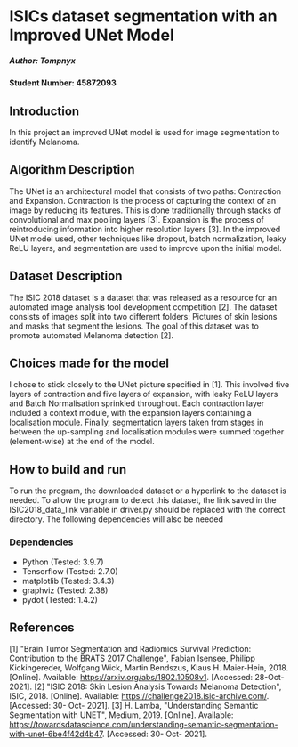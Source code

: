 # ISICs dataset segmentation with an Improved UNet Model

##### Author: Tompnyx
#### Student Number: 45872093

## Introduction
In this project an improved UNet model is used for image segmentation to identify Melanoma.

## Algorithm Description
The UNet is an architectural model that consists of two paths: Contraction and Expansion. Contraction is the process
of capturing the context of an image by reducing its features. This is done traditionally through stacks of
convolutional and max pooling layers [3]. Expansion is the process of reintroducing information into higher resolution
layers [3]. In the improved UNet model used, other techniques like dropout, batch normalization, leaky ReLU layers, and
segmentation are used to improve upon the initial model.

## Dataset Description
The ISIC 2018 dataset is a dataset that was released as a resource for an automated image analysis tool development
competition [2]. The dataset consists of images split into two different folders: Pictures of skin lesions and masks
that segment the lesions. The goal of this dataset was to promote automated Melanoma detection [2].

## Choices made for the model
I chose to stick closely to the UNet picture specified in [1]. This involved five layers of contraction and five layers
of expansion, with leaky ReLU layers and Batch Normalisation sprinkled throughout. Each contraction layer included a
context module, with the expansion layers containing a localisation module. Finally, segmentation layers taken from
stages in between the up-sampling and localisation modules were summed together (element-wise) at the end of the model.


## How to build and run
To run the program, the downloaded dataset or a hyperlink to the dataset is needed. To allow the program to detect this
dataset, the link saved in the ISIC2018_data_link variable in driver.py should be replaced with the correct directory.
The following dependencies will also be needed
### Dependencies
- Python (Tested: 3.9.7)
- Tensorflow (Tested: 2.7.0)
- matplotlib (Tested: 3.4.3)
- graphviz (Tested: 2.38)
- pydot (Tested: 1.4.2)

## References
[1] "Brain Tumor Segmentation and Radiomics Survival Prediction: Contribution to the BRATS 2017 Challenge", Fabian Isensee,
Philipp Kickingereder, Wolfgang Wick, Martin Bendszus, Klaus H. Maier-Hein, 2018.
[Online]. Available: https://arxiv.org/abs/1802.10508v1. [Accessed: 28-Oct-2021].
[2] "ISIC 2018: Skin Lesion Analysis Towards Melanoma Detection", ISIC, 2018.
[Online]. Available: https://challenge2018.isic-archive.com/. [Accessed: 30- Oct- 2021].
[3] H. Lamba, "Understanding Semantic Segmentation with UNET", Medium, 2019.
[Online]. Available: https://towardsdatascience.com/understanding-semantic-segmentation-with-unet-6be4f42d4b47.
[Accessed: 30- Oct- 2021].

